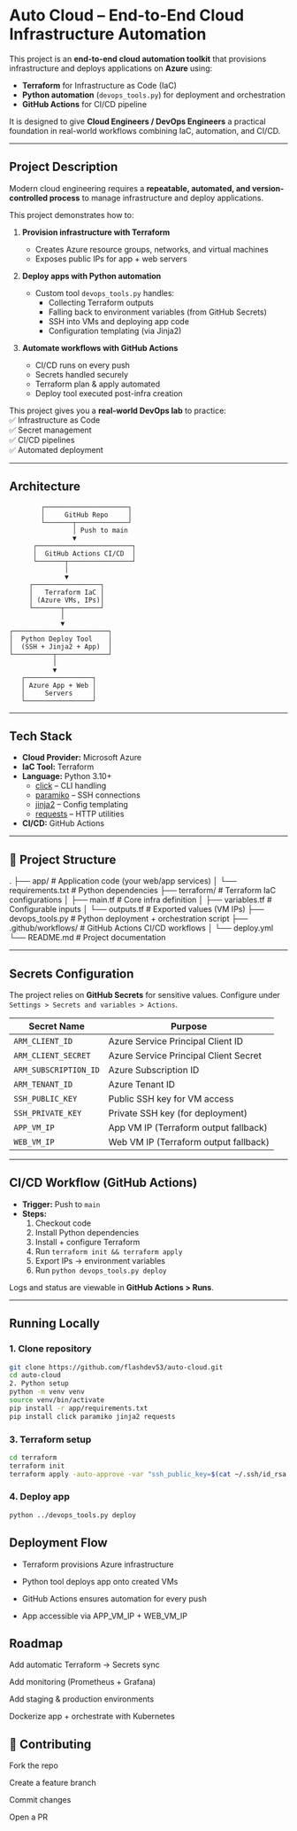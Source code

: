 # Auto Cloud – End-to-End Cloud Infrastructure Automation

This project is an **end-to-end cloud automation toolkit** that provisions infrastructure and deploys applications on **Azure** using:

- **Terraform** for Infrastructure as Code (IaC)  
- **Python automation** (`devops_tools.py`) for deployment and orchestration  
- **GitHub Actions** for CI/CD pipeline  

It is designed to give **Cloud Engineers / DevOps Engineers** a practical foundation in real-world workflows combining IaC, automation, and CI/CD.

---

## Project Description

Modern cloud engineering requires a **repeatable, automated, and version-controlled process** to manage infrastructure and deploy applications.  

This project demonstrates how to:

1. **Provision infrastructure with Terraform**  
   - Creates Azure resource groups, networks, and virtual machines  
   - Exposes public IPs for app + web servers  

2. **Deploy apps with Python automation**  
   - Custom tool `devops_tools.py` handles:
     - Collecting Terraform outputs  
     - Falling back to environment variables (from GitHub Secrets)  
     - SSH into VMs and deploying app code  
     - Configuration templating (via Jinja2)  

3. **Automate workflows with GitHub Actions**  
   - CI/CD runs on every push  
   - Secrets handled securely  
   - Terraform plan & apply automated  
   - Deploy tool executed post-infra creation  

This project gives you a **real-world DevOps lab** to practice:  
✅ Infrastructure as Code  
✅ Secret management  
✅ CI/CD pipelines  
✅ Automated deployment  

---

## Architecture
            ┌─────────────────────┐
            │     GitHub Repo     │
            └───────┬─────────────┘
                    │ Push to main
                    ▼
          ┌────────────────────────┐
          │  GitHub Actions CI/CD  │
          └───────┬────────────────┘
                  │
                  ▼
         ┌─────────────────┐
         │   Terraform IaC │
         │ (Azure VMs, IPs)│
         └───────┬─────────┘
                 │
                 ▼
    ┌────────────────────────┐
    │  Python Deploy Tool    │
    │  (SSH + Jinja2 + App)  │
    └──────────┬─────────────┘
               │
               ▼
       ┌─────────────────┐
       │ Azure App + Web │
       │     Servers     │
       └─────────────────┘


---

## Tech Stack

- **Cloud Provider:** Microsoft Azure  
- **IaC Tool:** Terraform  
- **Language:** Python 3.10+  
  - [click](https://palletsprojects.com/p/click/) – CLI handling  
  - [paramiko](http://www.paramiko.org/) – SSH connections  
  - [jinja2](https://palletsprojects.com/p/jinja/) – Config templating  
  - [requests](https://docs.python-requests.org/) – HTTP utilities  
- **CI/CD:** GitHub Actions  

---

## 📂 Project Structure

.
├── app/                  # Application code (your web/app services)
│   └── requirements.txt  # Python dependencies
├── terraform/            # Terraform IaC configurations
│   ├── main.tf           # Core infra definition
│   ├── variables.tf      # Configurable inputs
│   └── outputs.tf        # Exported values (VM IPs)
├── devops_tools.py       # Python deployment + orchestration script
├── .github/workflows/    # GitHub Actions CI/CD workflows
│   └── deploy.yml
└── README.md             # Project documentation


---

## Secrets Configuration

The project relies on **GitHub Secrets** for sensitive values. Configure under  
`Settings > Secrets and variables > Actions`.

| Secret Name            | Purpose                                  |
|------------------------|------------------------------------------|
| `ARM_CLIENT_ID`        | Azure Service Principal Client ID        |
| `ARM_CLIENT_SECRET`    | Azure Service Principal Client Secret    |
| `ARM_SUBSCRIPTION_ID`  | Azure Subscription ID                    |
| `ARM_TENANT_ID`        | Azure Tenant ID                          |
| `SSH_PUBLIC_KEY`       | Public SSH key for VM access             |
| `SSH_PRIVATE_KEY`      | Private SSH key (for deployment)         |
| `APP_VM_IP`            | App VM IP (Terraform output fallback)    |
| `WEB_VM_IP`            | Web VM IP (Terraform output fallback)    |

---

## CI/CD Workflow (GitHub Actions)

- **Trigger:** Push to `main`  
- **Steps:**
  1. Checkout code  
  2. Install Python dependencies  
  3. Install + configure Terraform  
  4. Run `terraform init && terraform apply`  
  5. Export IPs → environment variables  
  6. Run `python devops_tools.py deploy`  

Logs and status are viewable in **GitHub Actions > Runs**.

---

## Running Locally

### 1. Clone repository
```bash
git clone https://github.com/flashdev53/auto-cloud.git
cd auto-cloud
2. Python setup
python -m venv venv
source venv/bin/activate
pip install -r app/requirements.txt
pip install click paramiko jinja2 requests
```
### 3. Terraform setup
```bash
cd terraform
terraform init
terraform apply -auto-approve -var "ssh_public_key=$(cat ~/.ssh/id_rsa.pub)"
```

### 4. Deploy app
```bash
python ../devops_tools.py deploy
```

## Deployment Flow

- Terraform provisions Azure infrastructure

- Python tool deploys app onto created VMs

- GitHub Actions ensures automation for every push

- App accessible via APP_VM_IP + WEB_VM_IP

## Roadmap

 Add automatic Terraform → Secrets sync

 Add monitoring (Prometheus + Grafana)

 Add staging & production environments

 Dockerize app + orchestrate with Kubernetes

## 🤝 Contributing

Fork the repo

Create a feature branch

Commit changes

Open a PR 